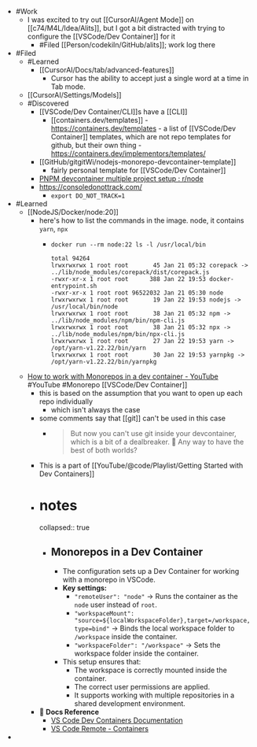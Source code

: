 - #Work
	- I was excited to try out [[CursorAI/Agent Mode]] on [[c74/M4L/Idea/Alits]], but I got a bit distracted with trying to configure the [[VSCode/Dev Container]] for it
		- #Filed [[Person/codekiln/GitHub/alits]]; work log there
- #Filed
	- #Learned
		- [[CursorAI/Docs/tab/advanced-features]]
			- Cursor has the ability to accept just a single word at a time in Tab mode.
	- [[CursorAI/Settings/Models]]
	- #Discovered
		- [[VSCode/Dev Container/CLI]]s have a [[CLI]]
			- [[containers.dev/templates]] - https://containers.dev/templates - a list of [[VSCode/Dev Container]] templates, which are not repo templates for github, but their own thing - https://containers.dev/implementors/templates/
		- [[GitHub/gitgitWi/nodejs-monorepo-devcontainer-template]]
			- fairly personal template for [[VSCode/Dev Container]]
		- [PNPM devcontainer multiple project setup : r/node](https://www.reddit.com/r/node/comments/17saryk/pnpm_devcontainer_multiple_project_setup/)
		- https://consoledonottrack.com/
			- `export DO_NOT_TRACK=1`
- #Learned
	- [[NodeJS/Docker/node:20]]
		- here's how to list the commands in the image. node, it contains `yarn`, `npx`
			- ```
			  docker run --rm node:22 ls -l /usr/local/bin
			  
			  total 94264
			  lrwxrwxrwx 1 root root       45 Jan 21 05:32 corepack -> ../lib/node_modules/corepack/dist/corepack.js
			  -rwxr-xr-x 1 root root      388 Jan 22 19:53 docker-entrypoint.sh
			  -rwxr-xr-x 1 root root 96522032 Jan 21 05:30 node
			  lrwxrwxrwx 1 root root       19 Jan 22 19:53 nodejs -> /usr/local/bin/node
			  lrwxrwxrwx 1 root root       38 Jan 21 05:32 npm -> ../lib/node_modules/npm/bin/npm-cli.js
			  lrwxrwxrwx 1 root root       38 Jan 21 05:32 npx -> ../lib/node_modules/npm/bin/npx-cli.js
			  lrwxrwxrwx 1 root root       27 Jan 22 19:53 yarn -> /opt/yarn-v1.22.22/bin/yarn
			  lrwxrwxrwx 1 root root       30 Jan 22 19:53 yarnpkg -> /opt/yarn-v1.22.22/bin/yarnpkg
			  ```
	- [How to work with Monorepos in a dev container - YouTube](https://www.youtube.com/watch?v=o5coAL7oE0o) #YouTube #Monorepo [[VSCode/Dev Container]]
		- this is based on the assumption that you want to open up each repo individually
			- which isn't always the case
		- some comments say that [[git]] can't be used in this case
			- > But now you can't use git inside your devcontainer, which is a bit of a dealbreaker. 🙁 Any way to have the best of both worlds?
		- This is a part of [[YouTube/@code/Playlist/Getting Started with Dev Containers]]
		- # notes
		  collapsed:: true
			- ## Monorepos in a Dev Container
				- The configuration sets up a Dev Container for working with a monorepo in VSCode.
				- **Key settings:**
					- `"remoteUser": "node"` → Runs the container as the `node` user instead of `root`.
					- `"workspaceMount": "source=${localWorkspaceFolder},target=/workspace,type=bind"` → Binds the local workspace folder to `/workspace` inside the container.
					- `"workspaceFolder": "/workspace"` → Sets the workspace folder inside the container.
				- This setup ensures that:
					- The workspace is correctly mounted inside the container.
					- The correct user permissions are applied.
					- It supports working with multiple repositories in a shared development environment.
		- 📌 **Docs Reference**
			- [VS Code Dev Containers Documentation](https://code.visualstudio.com/docs/devcontainers/containers)
			- [VS Code Remote - Containers](https://aka.ms/vscode-remote/containers)
-